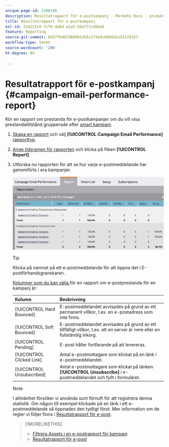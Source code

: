 ```yaml
---
unique-page-id: 2360188
description: Resultatrapport för e-postkampanj - Marketo Docs - produktdokumentation
title: Resultatrapport för e-postkampanj
exl-id: 524222c6-7cf6-4e6d-a1a5-20a771cd9da5
feature: Reporting
source-git-commit: 0d37fbdb7d08901458c1744dc68893e155176327
workflow-type: tm+mt
source-wordcount: '206'
ht-degree: 0%

---
```


# Resultatrapport för e-postkampanj {#campaign-email-performance-report}

Kör en rapport om prestanda för e-postkampanjer om du vill visa prestandatillstånd grupperade efter [smart kampanj](/help/marketo/product-docs/core-marketo-concepts/smart-campaigns/creating-a-smart-campaign/understanding-batch-and-trigger-smart-campaigns.md).

1. [Skapa en rapport](/help/marketo/product-docs/reporting/basic-reporting/creating-reports/create-a-report-in-a-program.md) och välj **[!UICONTROL Campaign Email Performance]** [rapporttyp](/help/marketo/product-docs/reporting/basic-reporting/report-types/report-type-overview.md).

1. [Ange tidsramen för rapporten](/help/marketo/product-docs/reporting/basic-reporting/editing-reports/change-a-report-time-frame.md) och klicka på fliken **[!UICONTROL Report]**.

1. Utforska nu rapporten för att se hur varje e-postmeddelande har genomförts i era kampanjer.

   ![](assets/image2014-9-16-16-3a19-3a59.png)

   >[!TIP]
   >
   >Klicka på namnet på ett e-postmeddelande för att öppna det i E-postförhandsgranskaren.

   [Kolumner som du kan välja ](/help/marketo/product-docs/reporting/basic-reporting/editing-reports/select-report-columns.md) för en rapport om e-postprestanda för en kampanj är:

   | Kolumn | Beskrivning |
   |---|---|
   | [!UICONTROL Hard Bounced] | E-postmeddelandet avvisades på grund av ett permanent villkor, t.ex. en e-postadress som inte finns. |
   | [!UICONTROL Soft Bounced] | E-postmeddelandet avvisades på grund av ett tillfälligt villkor, t.ex. att en server är nere eller en fullständig inkorg. |
   | [!UICONTROL Pending] | E-post håller fortfarande på att levereras. |
   | [!UICONTROL Clicked Link] | Antal e-postmottagare som klickat på en länk i e-postmeddelandet. |
   | [!UICONTROL Unsubscribed] | Antal e-postmottagare som klickat på länken **[!UICONTROL Unsubscribe]** i e-postmeddelandet och fyllt i formuläret. |

   >[!NOTE]
   >
   >I allmänhet försöker vi använda sunt förnuft för att registrera denna statistik. Om någon till exempel klickade på en länk i ett e-postmeddelande så öppnades den tydligt först. Mer information om de regler vi följer finns i [Resultatrapport för e-post](/help/marketo/product-docs/email-marketing/email-programs/email-program-data/email-performance-report.md).

   >[!MORELIKETHIS]
   >
   >* [Filtrera Assets i en e-postrapport för kampanj](/help/marketo/product-docs/reporting/basic-reporting/report-activity/filter-assets-in-a-campaign-email-reports.md)
   >* [Resultatrapport för e-post](/help/marketo/product-docs/email-marketing/email-programs/email-program-data/email-performance-report.md)

